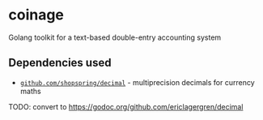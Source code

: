 # coinage

Golang toolkit for a text-based double-entry accounting system

## Dependencies used

- [`github.com/shopspring/decimal`](https://github.com/shopspring/decimal) - multiprecision decimals for currency maths

 TODO: convert to https://godoc.org/github.com/ericlagergren/decimal